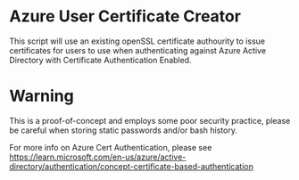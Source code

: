 # Azure User Certificate Creator

This script will use an existing openSSL certificate authourity to issue certificates for users to use when authenticating against Azure Active Directory with Certificate Authentication Enabled.

# Warning
This is a proof-of-concept and employs some poor security practice, please be careful when storing static passwords and/or bash history.

For more info on Azure Cert Authentication, please see https://learn.microsoft.com/en-us/azure/active-directory/authentication/concept-certificate-based-authentication
